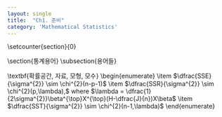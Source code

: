 ```yaml
---
layout: single
title:  "Ch1. 준비"
category: 'Mathematical Statistics'
---
```


\setcounter{section}{0}

\section{통계용어}
\subsection{용어들}

\textbf{확률공간, 자료, 모형, 모수}
\begin{enumerate}
\item $\dfrac{SSE}{\sigma^{2}} \sim \chi^{2}(n-p-1)$
\item $\dfrac{SSR}{\sigma^{2}} \sim \chi^{2}(p,\lambda),$ where $\lambda = \dfrac{1}{2\sigma^{2}}\beta^{\top}X^{\top}(H-\dfrac{J}{n})X\beta$
\item $\dfrac{SST}{\sigma^{2}} \sim \chi^{2}(n-1,\lambda)$
\end{enumerate}

